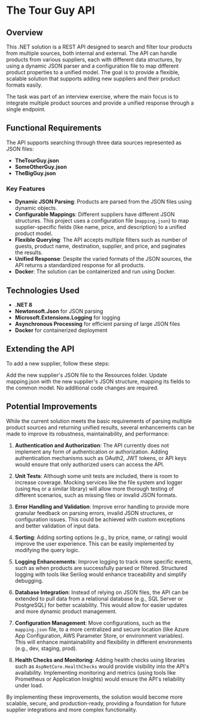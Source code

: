 # The Tour Guy API

## Overview

This .NET solution is a REST API designed to search and filter tour products from multiple sources, both internal and external. The API can handle products from various suppliers, each with different data structures, by using a dynamic JSON parser and a configuration file to map different product properties to a unified model. The goal is to provide a flexible, scalable solution that supports adding new suppliers and their product formats easily.

The task was part of an interview exercise, where the main focus is to integrate multiple product sources and provide a unified response through a single endpoint.

## Functional Requirements

The API supports searching through three data sources represented as JSON files:

- **TheTourGuy.json**
- **SomeOtherGuy.json**
- **TheBigGuy.json**

### Key Features

- **Dynamic JSON Parsing**: Products are parsed from the JSON files using dynamic objects.
- **Configurable Mappings**: Different suppliers have different JSON structures. This project uses a configuration file (`mapping.json`) to map supplier-specific fields (like name, price, and description) to a unified product model.
- **Flexible Querying**: The API accepts multiple filters such as number of guests, product name, destination, supplier, and price, and paginates the results.
- **Unified Response**: Despite the varied formats of the JSON sources, the API returns a standardized response for all products.
- **Docker**: The solution can be containerized and run using Docker. 

## Technologies Used

- **.NET 8**
- **Newtonsoft.Json** for JSON parsing
- **Microsoft.Extensions.Logging** for logging
- **Asynchronous Processing** for efficient parsing of large JSON files
- **Docker** for containerized deployment

## Extending the API

To add a new supplier, follow these steps:

Add the new supplier's JSON file to the Resources folder.
Update mapping.json with the new supplier's JSON structure, mapping its fields to the common model.
No additional code changes are required.

## Potential Improvements

While the current solution meets the basic requirements of parsing multiple product sources and returning unified results, several enhancements can be made to improve its robustness, maintainability, and performance:

1. **Authentication and Authorization**: The API currently does not implement any form of authentication or authorization. Adding authentication mechanisms such as OAuth2, JWT tokens, or API keys would ensure that only authorized users can access the API.

2. **Unit Tests**: Although some unit tests are included, there is room to increase coverage. Mocking services like the file system and logger (using `Moq` or a similar library) will allow more thorough testing of different scenarios, such as missing files or invalid JSON formats.

3. **Error Handling and Validation**: Improve error handling to provide more granular feedback on parsing errors, invalid JSON structures, or configuration issues. This could be achieved with custom exceptions and better validation of input data.

4. **Sorting**: Adding sorting options (e.g., by price, name, or rating) would improve the user experience. This can be easily implemented by modifying the query logic.

5. **Logging Enhancements**: Improve logging to track more specific events, such as when products are successfully parsed or filtered. Structured logging with tools like Serilog would enhance traceability and simplify debugging.

6. **Database Integration**: Instead of relying on JSON files, the API can be extended to pull data from a relational database (e.g., SQL Server or PostgreSQL) for better scalability. This would allow for easier updates and more dynamic product management.

7. **Configuration Management**: Move configurations, such as the `mapping.json` file, to a more centralized and secure location (like Azure App Configuration, AWS Parameter Store, or environment variables). This will enhance maintainability and flexibility in different environments (e.g., dev, staging, prod).

8. **Health Checks and Monitoring**: Adding health checks using libraries such as `AspNetCore.HealthChecks` would provide visibility into the API's availability. Implementing monitoring and metrics (using tools like Prometheus or Application Insights) would ensure the API's reliability under load.

By implementing these improvements, the solution would become more scalable, secure, and production-ready, providing a foundation for future supplier integrations and more complex functionality.
